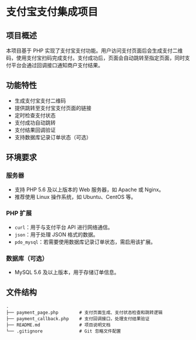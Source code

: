 # 支付宝支付集成项目

## 项目概述
本项目基于 PHP 实现了支付宝支付功能。用户访问支付页面后会生成支付二维码，使用支付宝扫码完成支付。支付成功后，页面会自动跳转至指定页面，同时支付平台会通过回调接口通知商户支付结果。

## 功能特性
- 生成支付宝支付二维码
- 提供跳转至支付宝支付页面的链接
- 定时检查支付状态
- 支付成功自动跳转
- 支付结果回调验证
- 支持数据库记录订单状态（可选）

## 环境要求
### 服务器
- 支持 PHP 5.6 及以上版本的 Web 服务器，如 Apache 或 Nginx。
- 推荐使用 Linux 操作系统，如 Ubuntu、CentOS 等。

### PHP 扩展
- `curl`：用于与支付平台 API 进行网络通信。
- `json`：用于处理 JSON 格式的数据。
- `pdo_mysql`：若需要使用数据库记录订单状态，需启用该扩展。

### 数据库（可选）
- MySQL 5.6 及以上版本，用于存储订单信息。

## 文件结构
```plaintext
.
├── payment_page.php        # 支付页面生成、支付状态检查和跳转逻辑
├── payment_callback.php    # 支付回调接口，处理支付结果验证
├── README.md               # 项目说明文档
└── .gitignore              # Git 忽略文件配置
